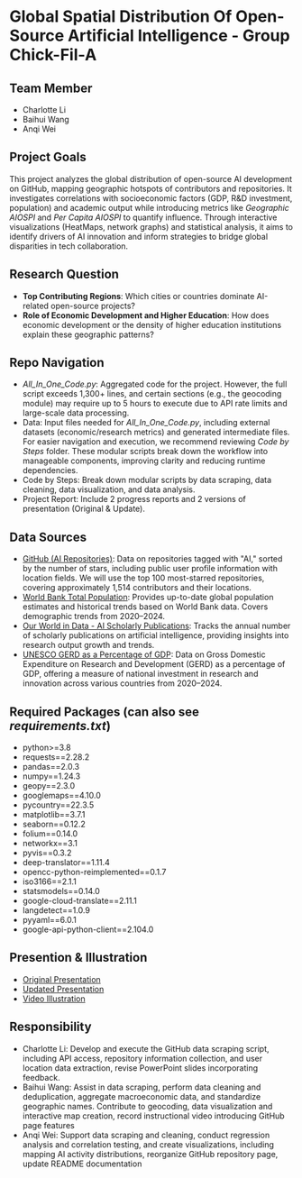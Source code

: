 # Global Spatial Distribution Of Open-Source Artificial Intelligence - Group Chick-Fil-A

## Team Member
- Charlotte Li
- Baihui Wang 
- Anqi Wei

## Project Goals
This project analyzes the global distribution of open-source AI development on GitHub, mapping geographic hotspots of contributors and repositories. It investigates correlations with socioeconomic factors (GDP, R&D investment, population) and academic output while introducing metrics like *Geographic AIOSPI* and *Per Capita AIOSPI* to quantify influence. Through interactive visualizations (HeatMaps, network graphs) and statistical analysis, it aims to identify drivers of AI innovation and inform strategies to bridge global disparities in tech collaboration.

## Research Question
- **Top Contributing Regions**: Which cities or countries dominate AI-related open-source projects?
- **Role of Economic Development and Higher Education**: How does economic development or the density of higher education institutions explain these geographic patterns?

## Repo Navigation
- *All_In_One_Code.py*: Aggregated code for the project. However, the full script exceeds 1,300+ lines, and certain sections (e.g., the geocoding module) may require up to 5 hours to execute due to API rate limits and large-scale data processing. 
- Data: Input files needed for *All_In_One_Code.py*, including external datasets (economic/research metrics) and generated intermediate files.
For easier navigation and execution, we recommend reviewing *Code by Steps* folder. These modular scripts break down the workflow into manageable components, improving clarity and reducing runtime dependencies.
- Code by Steps: Break down modular scripts by data scraping, data cleaning, data visualization, and data analysis.
- Project Report: Include 2 progress reports and 2 versions of presentation (Original & Update).

## Data Sources 
- [GitHub (AI Repositories)](https://github.com/topics/ai): Data on repositories tagged with "AI," sorted by the number of stars, including public user profile information with location fields. We will use the top 100 most-starred repositories, covering approximately 1,514 contributors and their locations.
- [World Bank Total Population](https://www.bing.com/search?pglt=2339&q=world+bank+total+population&cvid=3ad414a6781e449a9a830473747e2d65&gs_lcrp=EgRlZGdlKgYIABBFGDkyBggAEEUYOTIGCAEQABhAMgYIAhAAGEAyBggDEAAYQDIGCAQQABhAMgYAyBggFEAAYQDIGCAYQABhAMgYIBxAAGEAyBggIEAAYQNIBQg4MDc5ajBqMagCALACAA&FORM=ANNTA1&PC=U531): Provides up-to-date global population estimates and historical trends based on World Bank data. Covers demographic trends from 2020–2024.  
- [Our World in Data - AI Scholarly Publications](https://ourworldindata.org/grapher/annual-scholarly-publications-on-artificial-intelligence): Tracks the annual number of scholarly publications on artificial intelligence, providing insights into research output growth and trends.  
- [UNESCO GERD as a Percentage of GDP](https://databrowser.uis.unesco.org/): Data on Gross Domestic Expenditure on Research and Development (GERD) as a percentage of GDP, offering a measure of national investment in research and innovation across various countries from 2020–2024.

## Required Packages (can also see *requirements.txt*)
- python>=3.8
- requests==2.28.2
- pandas==2.0.3
- numpy==1.24.3
- geopy==2.3.0
- googlemaps==4.10.0
- pycountry==22.3.5
- matplotlib==3.7.1
- seaborn==0.12.2
- folium==0.14.0
- networkx==3.1
- pyvis==0.3.2
- deep-translator==1.11.4
- opencc-python-reimplemented==0.1.7
- iso3166==2.1.1
- statsmodels==0.14.0
- google-cloud-translate==2.11.1
- langdetect==1.0.9
- pyyaml==6.0.1
- google-api-python-client==2.104.0

## Presention & Illustration
- [Original Presentation](https://github.com/macs30112-winter25/final-project-chick-fil-a/blob/3431ec98d10c2042a8730fef0bcb82da1ba1a9e5/Project%20report/Original%20Slides.pdf)
- [Updated Presentation]()
- [Video Illustration](https://drive.google.com/file/d/1DYlvbbOr0yDNUHhSNlcY_oGL9oRAKPWN/view?usp=sharing)

## Responsibility
- Charlotte Li: Develop and execute the GitHub data scraping script, including API access, repository information collection, and user location data extraction, revise PowerPoint slides incorporating feedback.
- Baihui Wang: Assist in data scraping, perform data cleaning and deduplication, aggregate macroeconomic data, and standardize geographic names. Contribute to geocoding, data visualization and interactive map creation, record instructional video introducing GitHub page features
- Anqi Wei: Support data scraping and cleaning, conduct regression analysis and correlation testing, and create visualizations, including mapping AI activity distributions, reorganize GitHub repository page, update README documentation
